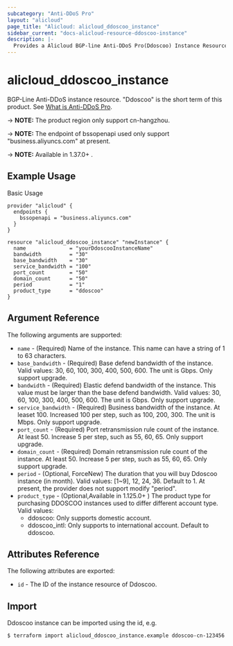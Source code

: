```yaml
---
subcategory: "Anti-DDoS Pro"
layout: "alicloud"
page_title: "Alicloud: alicloud_ddoscoo_instance"
sidebar_current: "docs-alicloud-resource-ddoscoo-instance"
description: |-
  Provides a Alicloud BGP-line Anti-DDoS Pro(Ddoscoo) Instance Resource.
---
```


# alicloud_ddoscoo_instance

BGP-Line Anti-DDoS instance resource. "Ddoscoo" is the short term of this product. See [What is Anti-DDoS Pro](https://www.alibabacloud.com/help/doc-detail/69319.htm).

-> **NOTE:** The product region only support cn-hangzhou.

-> **NOTE:** The endpoint of bssopenapi used only support "business.aliyuncs.com" at present.

-> **NOTE:** Available in 1.37.0+ .

## Example Usage

Basic Usage

```
provider "alicloud" {
  endpoints {
    bssopenapi = "business.aliyuncs.com"
  }
}

resource "alicloud_ddoscoo_instance" "newInstance" {
  name              = "yourDdoscooInstanceName"
  bandwidth         = "30"
  base_bandwidth    = "30"
  service_bandwidth = "100"
  port_count        = "50"
  domain_count      = "50"
  period            = "1"
  product_type      = "ddoscoo"
}
```
## Argument Reference

The following arguments are supported:

* `name` - (Required) Name of the instance. This name can have a string of 1 to 63 characters.
* `base_bandwidth` - (Required) Base defend bandwidth of the instance. Valid values: 30, 60, 100, 300, 400, 500, 600. The unit is Gbps. Only support upgrade.
* `bandwidth` - (Required) Elastic defend bandwidth of the instance. This value must be larger than the base defend bandwidth. Valid values: 30, 60, 100, 300, 400, 500, 600. The unit is Gbps. Only support upgrade.
* `service_bandwidth` - (Required) Business bandwidth of the instance. At leaset 100. Increased 100 per step, such as 100, 200, 300. The unit is Mbps. Only support upgrade.
* `port_count` - (Required) Port retransmission rule count of the instance. At least 50. Increase 5 per step, such as 55, 60, 65. Only support upgrade.
* `domain_count` - (Required) Domain retransmission rule count of the instance. At least 50. Increase 5 per step, such as 55, 60, 65. Only support upgrade.
* `period` - (Optional, ForceNew) The duration that you will buy Ddoscoo instance (in month). Valid values: [1~9], 12, 24, 36. Default to 1. At present, the provider does not support modify "period".
* `product_type` - (Optional,Available in 1.125.0+ ) The product type for purchasing DDOSCOO instances used to differ different account type. Valid values:
  - ddoscoo: Only supports domestic account.
  - ddoscoo_intl: Only supports to international account.
  Default to ddoscoo.
## Attributes Reference

The following attributes are exported:

* `id` - The ID of the instance resource of Ddoscoo.

## Import

Ddoscoo instance can be imported using the id, e.g.

```shell
$ terraform import alicloud_ddoscoo_instance.example ddoscoo-cn-123456
```
